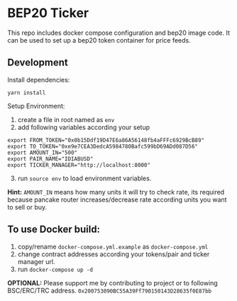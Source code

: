 # BEP20 Ticker

This repo includes docker compose configuration and bep20 image code. It can be used to set up a bep20 token container for price feeds.

## Development

Install dependencies:
```
yarn install 
```

Setup Environment:

1. create a file in root named as `env`
2. add following variables according your setup
```
export FROM_TOKEN="0x0b15Ddf19D47E6a86A56148fb4aFFFc6929BcB89"
export TO_TOKEN="0xe9e7CEA3DedcA5984780Bafc599bD69ADd087D56"
export AMOUNT_IN="500"
export PAIR_NAME="IDIABUSD"
export TICKER_MANAGER="http://localhost:8000"
```
3. run `source env` to load environment variables.

**Hint:** `AMOUNT_IN` means how many units it will try to check rate, its required because pancake router increases/decrease rate according units you want to sell or buy.

## To use Docker build:

1. copy/rename `docker-compose.yml.example` as `docker-compose.yml`
2. change contract addresses according your tokens/pair and ticker manager url.
3. run ``docker-compose up -d``

**OPTIONAL:** Please support me by contributing to project or to following BSC/ERC/TRC address.
`0x200753090BC55A39Ff790150143D28635f0E87bb`
